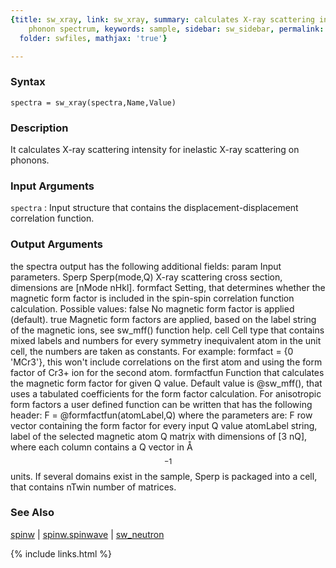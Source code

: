 ```yaml
---
{title: sw_xray, link: sw_xray, summary: calculates X-ray scattering intensity for
    phonon spectrum, keywords: sample, sidebar: sw_sidebar, permalink: sw_xray.html,
  folder: swfiles, mathjax: 'true'}

---
```


### Syntax

`spectra = sw_xray(spectra,Name,Value)`

### Description

It calculates X-ray scattering intensity for inelastic X-ray scattering
on phonons.
 

### Input Arguments

`spectra`
: Input structure that contains the displacement-displacement
  correlation function.

### Output Arguments

the spectra output has the following additional fields:
param     Input parameters.
Sperp     Sperp(mode,Q) X-ray scattering cross section, dimensions are
          [nMode nHkl].
formfact      Setting, that determines whether the magnetic form factor
              is included in the spin-spin correlation function
              calculation. Possible values:
                  false   No magnetic form factor is applied (default).
                  true    Magnetic form factors are applied, based on the
                          label string of the magnetic ions, see sw_mff()
                          function help.
                  cell    Cell type that contains mixed labels and
                          numbers for every symmetry inequivalent atom in
                          the unit cell, the numbers are taken as
                          constants.
              For example: formfact = {0 'MCr3'}, this won't include
              correlations on the first atom and using the form factor of
              Cr3+ ion for the second atom.
formfactfun   Function that calculates the magnetic form factor for given
              Q value. Default value is @sw_mff(), that uses a tabulated
              coefficients for the form factor calculation. For
              anisotropic form factors a user defined function can be
              written that has the following header:
                  F = @formfactfun(atomLabel,Q)
              where the parameters are:
                  F   row vector containing the form factor for every
                      input Q value
                  atomLabel string, label of the selected magnetic atom
                  Q   matrix with dimensions of [3 nQ], where each column
                      contains a Q vector in Å$$^{-1}$$ units.
If several domains exist in the sample, Sperp is packaged into a cell,
that contains nTwin number of matrices.

### See Also

[spinw](spinw.html) \| [spinw.spinwave](spinw_spinwave.html) \| [sw_neutron](sw_neutron.html)

{% include links.html %}
